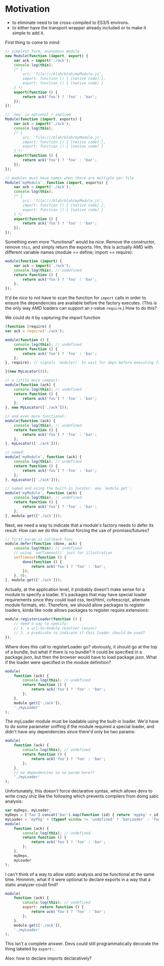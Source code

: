 # Motivation

* to eliminate need to be cross-compiled to ES3/5 environs.
* to either have the transport wrapper already included or to make it simple 
  to add it.

First thing to come to mind:

```js
// simplest form, anonymous module
new Module(function (import, export) {
	var ack = import('./ack');
	console.log(this);
	/* { 
		uri: 'file:///blah/blah/myModule.js', 
		import: function () { [native code] },
		export: function () { [native code] }
	} */
	export(function () {
		return ack('foo') ? 'foo' : 'bar';
	});
});

// `new` is optional / implied
Module(function (import, exports) {
	var ack = import('./ack');
	console.log(this);
	/* { 
		uri: 'file:///blah/blah/myModule.js', 
		import: function () { [native code] },
		export: function () { [native code] }
	} */
	export(function () {
		return ack('foo') ? 'foo' : 'bar';
	});
});

// modules must have names when there are multiple per file
Module('myModule', function (import, exports) {
	var ack = import('./ack');
	console.log(this);
	/* { 
		uri: 'file:///blah/blah/myModule.js', 
		import: function () { [native code] },
		export: function () { [native code] }
	} */
	export(function () {
		return ack('foo') ? 'foo' : 'bar';
	});
});
```

Something even more "functional" would be nice. Remove the constructor, remove
`this`, and simply return the exports.  Hm, this is actually AMD with different
variable names (module == define; import == require):

```js
module(function (import) {
	var ack = import('./ack');
	console.log(this); // undefined
	return function () {
		return ack('foo') ? 'foo' : 'bar';
	};
});
```

It'd be nice to not have to scan the function for `import` calls in order to
ensure the dependencies are available before the factory executes.  (This is
the only way AMD loaders can support an r-value `require`.)  How to do this?

We could do it by capturing the import function

```js
(function (require) {
var ack = require('./ack');

module(function () {
	console.log(this); // undefined
	return function () {
		return ack('foo') ? 'foo' : 'bar';
	};
}, require); // signals `module()` to wait for deps before executing factory

}(new MyLocator()));

// a little more compact:
module(function (ack) {
	console.log(this); // undefined
	return function () {
		return ack('foo') ? 'foo' : 'bar';
	};
}, new MyLocator(['./ack']));

// and even more functional:
module(function (ack) {
	console.log(this); // undefined
	return function () {
		return ack('foo') ? 'foo' : 'bar';
	};
}, myLocator(['./ack']));

// named:
module('myModule', function (ack) {
	console.log(this); // undefined
	return function () {
		return ack('foo') ? 'foo' : 'bar';
	};
}, myLocator(['./ack']));

// named and using the built-in locator. aka `module.get`:
module('myModule', function (ack) {
	console.log(this); // undefined
	return function () {
		return ack('foo') ? 'foo' : 'bar';
	};
}, module.get(['./ack']));
```

Next, we need a way to indicate that a module's factory needs to defer its 
result.  How can we do this without forcing the use of promises/futures?

```js
// first param is callback func
module.defer(function (done, ack) {
	console.log(this); // undefined
	// using `setTimeout()` just for illustration
	setTimeout(function () {
		done(function () {
			return ack('foo') ? 'foo' : 'bar';
		});
	}, 0);
}, module.get(['./ack']));
```

Actually, at the application level, it probably doesn't make sense for a module
to specify a loader.  It's packages that may have special loader requirements
since they could load css, text/html, cofeescript, alternate module formats, 
etc.  Therefore, we should allow packages to register loaders, kinda like node
allows packages to register require.extensions:

```js
module.registerLoader(function () {
	// need a way to specify:
	// 1. a url-to-module resolver (async)
	// 2. a predicate to indicate if this loader should be used?
});
```

Where does this call to registerLoader go? obviously, it should go at
the top of a bundle, but what if there is no bundle?  It could be specified in
a package.json, but then the browser would have to load package.json.  What if
the loader were specified in the module definition?

```js
module(
	function (ack) {
		console.log(this); // undefined
		return function () {
			return ack('foo') ? 'foo' : 'bar';
		};
	}, 
	module.get(['./ack']), 
	'./myLoader'
);
```

The myLoader module must be loadable using the built-in loader.  We'd have to 
do some parameter sniffing if the module required a special loader, and didn't
have any dependencies since there'd only be two params:

```js
module(
	function (ack) {
		console.log(this); // undefined
		return function () {
			return ack('foo') ? 'foo' : 'bar';
		};
	}, 
	// no dependencies so no param here??
	'./myLoader'
);
```

Unfortunately, this doesn't force declarative syntax, which allows devs to 
write crazy shiz like the following which prevents compilers from doing satic
analysis:

```js
var myDeps, myLoader;
myDeps = ['foo'].concat('bar').map(function (id) { return 'mypkg' + id; });
myLoader = 'myPkg' + (typeof window != 'undefined' ? 'barLoader' : 'fooLoader';
module(
	function (ack) {
		console.log(this); // undefined
		return function () {
			return ack('foo') ? 'foo' : 'bar';
		};
	}, 
	myDeps,
	myLoader
);
```

I can't think of a way to allow static analysis and be functional at the same 
time.  Hmmmm, what if it were optional to declare exports in a way that a 
static analyzer could find?

```js
module(
	function (ack) {
		console.log(this); // undefined
		export: return function () {
			return ack('foo') ? 'foo' : 'bar';
		};
	}, 
	module.get(['./ack']), 
	'./myLoader'
);
```

This isn't a complete answer.  Devs could still programmatically decorate the 
thing labeled by `export:`.

Also: how to declare imports declaratively?


